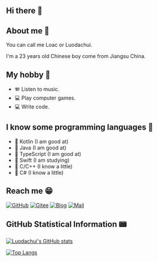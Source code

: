 ## Hi there 👋

## About me 🤔

You can call me Loac or Luodachui.

I'm a 23 years old Chinese boy come from Jiangsu China.

## My hobby 🧡
- 🪗 Listen to music.
- 💻 Play computer games.
- 💻 Write code.

## I know some programming languages 🎠

- 🍧 Kotlin (I am good at)
- 🍧 Java (I am good at)
- 🍧 TypeScript (I am good at)
- 🍧 Swift (I am studying)
- 🍧 C/C++ (I know a little)
- 🍧 C# (I know a little)

## Reach me 😁
[![GitHub](https://img.shields.io/badge/GitHub-Loac-blue?style=for-the-badge)](https://github.com/LuodachuiXG/)
[![Gitee](https://img.shields.io/badge/Gitee-loac-blue?style=for-the-badge)](https://gitee.com/luodachui/)
[![Blog](https://img.shields.io/badge/Blog-loac-blue?style=for-the-badge)](https://loac.cc)
[![Mail](https://img.shields.io/badge/EMAIL-admin@loac.cc-e?style=for-the-badge)](mailto:admin@loac.cc)

## GitHub Statistical Information 📟

[![Luodachui's GitHub stats](https://github-readme-stats.vercel.app/api?username=LuodachuiXG)](https://github.com/anuraghazra/github-readme-stats)

[![Top Langs](https://github-readme-stats.vercel.app/api/top-langs/?username=LuodachuiXG)](https://github.com/anuraghazra/github-readme-stats)
